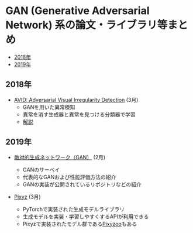 # GAN (Generative Adversarial Network) 系の論文・ライブラリ等まとめ

- [2018年](#2018年)
- [2019年](#2019年)

## 2018年

- [AVID: Adversarial Visual Irregularity Detection](https://arxiv.org/abs/1805.09521) (3月)
  - GANを用いた異常検知
  - 異常を消す生成器と異常を見つける分類器で学習
  - [解説](https://www.slideshare.net/DeepLearningJP2016/dlavidadversarial-visual-irregularity-detection)

## 2019年

- [敵対的生成ネットワーク（GAN）](https://www.slideshare.net/cvpaperchallenge/gan-133159239) (2月)
  - GANのサーベイ
  - 代表的なGANおよび性能評価方法の紹介
  - GANの実装が公開されているリポジトリなどの紹介

- [Pixyz](https://github.com/masa-su/pixyz) (3月)
  - PyTorchで実装された生成モデルライブラリ
  - 生成モデルを実装・学習しやすくするAPIが利用できる
  - Pixyzで実装されたモデル群である[Pixyzoo](https://github.com/masa-su/pixyzoo)もある
